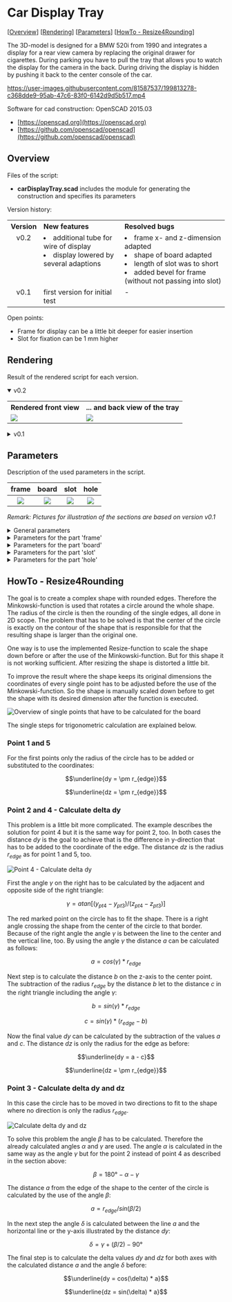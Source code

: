 # Car Display Tray #

[[Overview](#overview)] [[Rendering](#rendering)] [[Parameters](#parameters)] [[HowTo - Resize4Rounding](#howToRounding)]

The 3D-model is designed for a BMW 520i from 1990 and integrates a display for a rear view camera by replacing the original drawer for cigarettes. During parking you have to pull the tray that allows you to watch the display for the camera in the back. During driving the display is hidden by pushing it back to the center console of the car.

https://user-images.githubusercontent.com/81587537/199813278-c368dde9-95ab-47c6-83f0-6142d9d5b517.mp4

Software for cad construction: OpenSCAD 2015.03
- [https://openscad.org](https://openscad.org)
- [https://github.com/openscad/openscad](https://github.com/openscad/openscad)

<a name="overview"></a>
## Overview ##

Files of the script:

- __carDisplayTray.scad__ includes the module for generating the construction and specifies its parameters

Version history:

<table>
	<tr>
		<th align="center">Version</th>
		<th align="left">New features</th>
		<th align="left">Resolved bugs</th>
	</tr>
	<tr></tr>
	<tr>
		<td align="center" valign="top">v0.2</td>
		<td align="left" valign="top">
			<li>additional tube for wire of display</li>
			<li>display lowered by several adaptions</li>
		</td>
		<td align="left" valign="top">
			<li>frame x- and z-dimension adapted</li>
			<li>shape of board adapted</li>
			<li>length of slot was to short</li>
			<li>added bevel for frame (without not passing into slot)</li>
		</td>
	</tr>
	<tr></tr>
	<tr>
		<td align="center" valign="top">v0.1</td>
		<td align="left" valign="top">first version for initial test</td>
		<td align="left" valign="top">-</td>
	</tr>
</table>

Open points:

- Frame for display can be a little bit deeper for easier insertion
- Slot for fixation can be 1 mm higher

<a name="rendering"></a>
## Rendering

Result of the rendered script for each version.

<details open>
<summary>v0.2</summary>
<table>
	<tr>
		<th align="left">Rendered front view</th>
		<th align="left">... and back view of the tray</th>
	</tr>
	<tr></tr>
	<tr>
		<td><img src="pictures/carDisplayTray_front_v0-2.png"></td>
		<td><img src="pictures/carDisplayTray_back_v0-2.png"></td>
	</tr>
</table>
</details>

<details>
<summary>v0.1</summary>
<table>
	<tr>
		<th align="left">Rendered front view</th>
		<th align="left">... and back view of the tray</th>
	</tr>
	<tr></tr>
	<tr>
		<td><img src="pictures/carDisplayTray_front_v0-1.png"></td>
		<td><img src="pictures/carDisplayTray_back_v0-1.png"></td>
	</tr>
</table>
</details>

<a name="parameters"></a>
## Parameters ##

Description of the used parameters in the script.

<table>
	<tr align="center">
		<th>frame</th>
		<th>board</th>
		<th>slot</th>
		<th>hole</th>
	</tr>
	<tr></tr>
	<tr align="center">
		<th><img src="pictures/carDisplayTray_partFrame_v0-1.png"></th>
		<th><img src="pictures/carDisplayTray_partBoard_v0-1.png"></th>
		<th><img src="pictures/carDisplayTray_partSlot_v0-1.png"></th>
		<th><img src="pictures/carDisplayTray_partHole_v0-1.png"></th>
	</tr>
</table>

_Remark: Pictures for illustration of the sections are based on version v0.1_

<details>
<summary>General parameters</summary>
<br>
<table>
	<tr align="left">
		<th>Name</th>
		<th>Description</th>
	</tr>
	<tr>
		<td>_fn</td>
		<td>Resolution of rounded edges</td>
	</tr>
</table>
<br>
</details>

<details>
<summary>Parameters for the part 'frame'</summary>
<br>
<table>
	<tr align="left">
		<th>Name</th>
		<th>Description</th>
	</tr>
	<tr>
		<td>fr_dim_x</td>
		<td>x-dimension outer edge</td>
	</tr>
	<tr>
		<td>fr_delta_y</td>
		<td>Additional expansion for display in y-dimension</td>
	</tr>
	<tr>
		<td>fr_dim_y1</td>
		<td>y-dimension outer edge left side</td>
	</tr>
	<tr>
		<td>fr_dim_y2</td>
		<td>y-dimension outer edge right side</td>
	</tr>
	<tr>
		<td>fr_dim_z</td>
		<td>z-dimension outer edge</td>
	</tr>
	<tr>
		<td>fr_edge_r</td>
		<td>Radius of the rounded edges</td>
	</tr>
	<tr>
		<td>fr_bevel_y</td>
		<td>Start-position of the bevel in the back</td>
	</tr>
	<tr>
		<td>fr_bevel_angel</td>
		<td>Angle of the bevel (for slot of BMW)</td>
	</tr>
	<tr>
		<td>fr_display_dim_x</td>
		<td>x-dimension of display</td>
	</tr>
	<tr>
		<td>fr_display_dim_y</td>
		<td>y-dimension of display</td>
	</tr>
	<tr>
		<td>fr_display_delta_z</td>
		<td>Distance display from the bottom</td>
	</tr>
	<tr>
		<td>fr_rail_delta_x</td>
		<td>Additional expansion for rail in x-dimension</td>
	</tr>
	<tr>
		<td>fr_rail_pos_x1</td>
		<td>Left position of rail for locking channel</td>
	</tr>
	<tr>
		<td>fr_rail_pos_x2</td>
		<td>Right position of rail for locking channel</td>
	</tr>
	<tr>
		<td>fr_rail_dim_z</td>
		<td>z-dimension of rail</td>
	</tr>
	<tr>
		<td>fr_feet_dim_x</td>
		<td>x-dimension for feet for display at the side</td>
	</tr>
	<tr>
		<td>fr_feet_dim_z</td>
		<td>z-dimension for feet for display at the side</td>
	</tr>
</table>
<br>
</details>

<details>
<summary>Parameters for the part 'board'</summary>
<br>
<table>
	<tr align="left">
		<th>Name</th>
		<th>Description</th>
	</tr>
	<tr>
		<td>bd_pos_x1</td>
		<td>Left position in x-dimension</td>
	</tr>
	<tr>
		<td>bd_pos_x2</td>
		<td>Right position in x-dimension</td>
	</tr>
	<tr>
		<td>bd_pt1_pos_y</td>
		<td>Point 1 position in y-dimension</td>
	</tr>
	<tr>
		<td>bd_pt1_pos_z</td>
		<td>Point 1 position in z-dimension</td>
	</tr>
	<tr>
		<td>bd_pt2_pos_y</td>
		<td>Point 2 position in y-dimension</td>
	</tr>
	<tr>
		<td>bd_pt2_pos_z</td>
		<td>Point 2 position in z-dimension</td>
	</tr>
	<tr>
		<td>bd_pt3_pos_y</td>
		<td>Point 3 position in y-dimension</td>
	</tr>
	<tr>
		<td>bd_pt3_pos_z</td>
		<td>Point 3 position in z-dimension</td>
	</tr>
	<tr>
		<td>bd_pt4_pos_y</td>
		<td>Point 4 position in y-dimension</td>
	</tr>
	<tr>
		<td>bd_pt4_pos_z</td>
		<td>Point 4 position in z-dimension</td>
	</tr>
	<tr>
		<td>bd_pt5_pos_y</td>
		<td>Point 5 position in y-dimension</td>
	</tr>
	<tr>
		<td>bd_pt5_pos_z</td>
		<td>Point 5 position in z-dimension</td>
	</tr>
	<tr>
		<td>bd_edge_r</td>
		<td>Radius of the rounded edges</td>
	</tr>
</table>
<br>
</details>

<details>
<summary>Parameters for the part 'slot'</summary>
<br>
<table>
	<tr align="left">
		<th>Name</th>
		<th>Description</th>
	</tr>
	<tr>
		<td>st_delta_x</td>
		<td>Tolerance for slot in x-dimension</td>
	</tr>
	<tr>
		<td>st_delta_y</td>
		<td>Tolerance for slot in y-dimension</td>
	</tr>
	<tr>
		<td>st_delta_z</td>
		<td>Height of slot outside bottom of frame</td>
	</tr>
	<tr>
		<td>st_pos_x1</td>
		<td>Left position of slot for fixation in channel</td>
	</tr>
	<tr>
		<td>st_pos_x2</td>
		<td>Right position of slot for fixation in channel</td>
	</tr>
	<tr>
		<td>st_pos_y1</td>
		<td>Front position of slot for fixation in channel</td>
	</tr>
	<tr>
		<td>st_pos_y2</td>
		<td>Back position of slot for fixation in channel</td>
	</tr>
	<tr>
		<td>st_bar_dim_z</td>
		<td>z-dimension of the bar to connect the fixation</td>
	</tr>
</table>
<br>
</details>

<details>
<summary>Parameters for the part 'hole'</summary>
<br>
<table>
	<tr align="left">
		<th>Name</th>
		<th>Description</th>
	</tr>
	<tr>
		<td>hl_connector_d</td>
		<td>Diameter for hole for connector</td>
	</tr>
	<tr>
		<td>hl_connector_dim_x</td>
		<td>x-dimension for hole cutting off the board</td>
	</tr>
	<tr>
		<td>hl_wire_d</td>
		<td>Diameter for hole for wire</td>
	</tr>
</table>
<br>
</details>

<a name="howToRounding"></a>
## HowTo - Resize4Rounding ##

The goal is to create a complex shape with rounded edges. Therefore the Minkowski-function is used that rotates a circle around the whole shape. The radius of the circle is then the rounding of the single edges, all done in 2D scope. The problem that has to be solved is that the center of the circle is exactly on the contour of the shape that is responsible for that the resulting shape is larger than the original one.

One way is to use the implemented Resize-function to scale the shape down before or after the use of the Minkowski-function. But for this shape it is not working sufficient. After resizing the shape is distorted a little bit.

To improve the result where the shape keeps its original dimensions the coordinates of every single point has to be adjusted before the use of the Minkowski-function. So the shape is manually scaled down before to get the shape with its desired dimension after the function is executed.

![Overview of single points that have to be calculated for the board](pictures/carDisplayTray_howtoOverview.png)

The single steps for trigonometric calculation are explained below.

### Point 1 and 5 ###

For the first points only the radius of the circle has to be added or substituted to the coordinates:

$$\underline{dy = \pm r_{edge}}$$

$$\underline{dz = \pm r_{edge}}$$

### Point 2 and 4 - Calculate delta dy ###

This problem is a little bit more complicated. The example describes the solution for point 4 but it is the same way for point 2, too. In both cases the distance $dy$ is the goal to achieve that is the difference in y-direction that has to be added to the coordinate of the edge. The distance $dz$ is the radius $r_{edge}$ as for point 1 and 5, too.

![Point 4 - Calculate delta dy](pictures/carDisplayTray_howtoPoint4.png)

First the angle $\gamma$ on the right has to be calculated by the adjacent and opposite side of the right triangle:

$$\gamma = atan[(y_{pt4} - y_{pt3}) / (z_{pt4} - z_{pt3})]$$

The red marked point on the circle has to fit the shape. There is a right angle crossing the shape from the center of the circle to that border. Because of the right angle the angle $\gamma$ is between the line to the center and the vertical line, too. By using the angle $\gamma$ the distance $a$ can be calculated as follows:

$$a = cos(\gamma) * r_{edge}$$

Next step is to calculate the distance $b$ on the z-axis to the center point. The subtraction of the radius $r_{edge}$ by the distance $b$ let to the distance
$c$ in the right triangle including the angle $\gamma$:

$$b = sin(\gamma) * r_{edge}$$

$$c = sin(\gamma) * (r_{edge} - b)$$

Now the final value $dy$ can be calculated by the subtraction of the values $a$ and $c$. The distance $dz$ is only the radius for the edge as before:

$$\underline{dy = a - c}$$

$$\underline{dz = \pm r_{edge}}$$

### Point 3 - Calculate delta dy and dz ###

In this case the circle has to be moved in two directions to fit to the shape where no direction is only the radius $r_{edge}$.

![Calculate delta dy and dz](pictures/carDisplayTray_howtoPoint3.png)

To solve this problem the angle $\beta$ has to be calculated. Therefore the already calculated angles $\alpha$ and $\gamma$ are used. The angle $\alpha$ is calculated in the same way as the angle $\gamma$ but for the point 2 instead of point 4 as described in the section above:

$$\beta = 180° - \alpha - \gamma$$

The distance $a$ from the edge of the shape to the center of the circle is calculated by the use of the angle $\beta$:

$$a = r_{edge} / sin(\beta / 2)$$

In the next step the angle $\delta$ is calculated between the line $a$ and the horizontal line or the y-axis illustrated by the distance $dy$:

$$\delta = \gamma + (\beta/2) - 90°$$

The final step is to calculate the delta values $dy$ and $dz$ for both axes with the calculated distance $a$ and the angle $\delta$ before:

$$\underline{dy = cos(\delta) * a}$$

$$\underline{dz = sin(\delta) * a}$$
